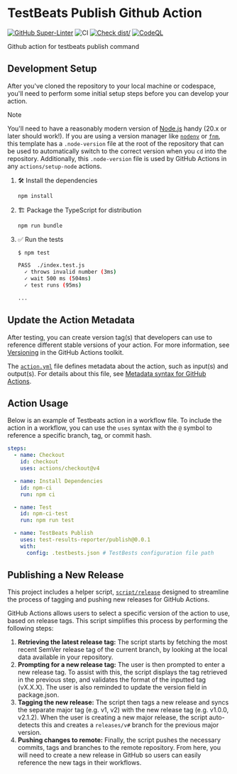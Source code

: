 # TestBeats Publish Github Action

[![GitHub Super-Linter](https://github.com/test-results-reporter/publish/actions/workflows/linter.yml/badge.svg)](https://github.com/super-linter/super-linter)
![CI](https://github.com/test-results-reporter/publish/actions/workflows/ci.yml/badge.svg)
[![Check dist/](https://github.com/test-results-reporter/publish/actions/workflows/check-dist.yml/badge.svg)](https://github.com/test-results-reporter/publish/actions/workflows/check-dist.yml)
[![CodeQL](https://github.com/test-results-reporter/publish/actions/workflows/codeql-analysis.yml/badge.svg)](https://github.com/test-results-reporter/publish/actions/workflows/codeql-analysis.yml)

Github action for testbeats publish command

## Development Setup

After you've cloned the repository to your local machine or codespace, you'll
need to perform some initial setup steps before you can develop your action.

> [!NOTE]
>
> You'll need to have a reasonably modern version of
> [Node.js](https://nodejs.org) handy (20.x or later should work!). If you are
> using a version manager like [`nodenv`](https://github.com/nodenv/nodenv) or
> [`fnm`](https://github.com/Schniz/fnm), this template has a `.node-version`
> file at the root of the repository that can be used to automatically switch to
> the correct version when you `cd` into the repository. Additionally, this
> `.node-version` file is used by GitHub Actions in any `actions/setup-node`
> actions.

1. :hammer_and_wrench: Install the dependencies

   ```bash
   npm install
   ```

1. :building_construction: Package the TypeScript for distribution

   ```bash
   npm run bundle
   ```

1. :white_check_mark: Run the tests

   ```bash
   $ npm test

   PASS  ./index.test.js
     ✓ throws invalid number (3ms)
     ✓ wait 500 ms (504ms)
     ✓ test runs (95ms)

   ...
   ```

## Update the Action Metadata

After testing, you can create version tag(s) that developers can use to
reference different stable versions of your action. For more information, see
[Versioning](https://github.com/actions/toolkit/blob/master/docs/action-versioning.md)
in the GitHub Actions toolkit.

The [`action.yml`](action.yml) file defines metadata about the action, such as
input(s) and output(s). For details about this file, see
[Metadata syntax for GitHub Actions](https://docs.github.com/en/actions/creating-actions/metadata-syntax-for-github-actions).

## Action Usage

Below is an example of Testbeats action in a workflow file. To include the
action in a workflow, you can use the `uses` syntax with the `@` symbol to
reference a specific branch, tag, or commit hash.

```yaml
steps:
  - name: Checkout
    id: checkout
    uses: actions/checkout@v4

  - name: Install Dependencies
    id: npm-ci
    run: npm ci

  - name: Test
    id: npm-ci-test
    run: npm run test

  - name: TestBeats Publish
    uses: test-results-reporter/publish@0.0.1
    with:
      config: .testbests.json # TestBests configuration file path
```

## Publishing a New Release

This project includes a helper script, [`script/release`](./script/release)
designed to streamline the process of tagging and pushing new releases for
GitHub Actions.

GitHub Actions allows users to select a specific version of the action to use,
based on release tags. This script simplifies this process by performing the
following steps:

1. **Retrieving the latest release tag:** The script starts by fetching the most
   recent SemVer release tag of the current branch, by looking at the local data
   available in your repository.
1. **Prompting for a new release tag:** The user is then prompted to enter a new
   release tag. To assist with this, the script displays the tag retrieved in
   the previous step, and validates the format of the inputted tag (vX.X.X). The
   user is also reminded to update the version field in package.json.
1. **Tagging the new release:** The script then tags a new release and syncs the
   separate major tag (e.g. v1, v2) with the new release tag (e.g. v1.0.0,
   v2.1.2). When the user is creating a new major release, the script
   auto-detects this and creates a `releases/v#` branch for the previous major
   version.
1. **Pushing changes to remote:** Finally, the script pushes the necessary
   commits, tags and branches to the remote repository. From here, you will need
   to create a new release in GitHub so users can easily reference the new tags
   in their workflows.
